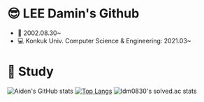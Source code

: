 # 😎 LEE Damin's Github
* 🎂 2002.08.30~
* 💻 Konkuk Univ. Computer Science & Engineering: 2021.03~

# 📖 Study

![Aiden's GitHub stats](https://github-readme-stats.vercel.app/api?username=Aiden-swda&show_icons=true&theme=radical)
[![Top Langs](https://github-readme-stats.vercel.app/api/top-langs/?username=Aiden-swda&layout=compact)](https://github.com/Aiden-swda/github-readme-stats)
![ldm0830's solved.ac stats](https://github-readme-solvedac.hyp3rflow.vercel.app/api/?handle=ldm0830)
